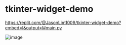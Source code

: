 # tkinter-widget-demo

https://replit.com/@JasonLim1009/tkinter-widget-demo?embed=l&output=l#main.py

![image](https://user-images.githubusercontent.com/107684179/202998749-b81394e8-0a9d-43ad-8825-7d0094ea0b59.png)
